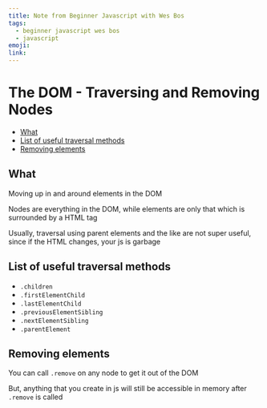 ```yaml
---
title: Note from Beginner Javascript with Wes Bos
tags:
  - beginner javascript wes bos
  - javascript
emoji:
link:
---
```


# The DOM - Traversing and Removing Nodes <!-- omit in toc -->

- [What](#what)
- [List of useful traversal methods](#list-of-useful-traversal-methods)
- [Removing elements](#removing-elements)

## What

Moving up in and around elements in the DOM

Nodes are everything in the DOM, while elements are only that which is surrounded by a HTML tag

Usually, traversal using parent elements and the like are not super useful, since if the HTML changes, your js is garbage

## List of useful traversal methods

- `.children`
- `.firstElementChild`
- `.lastElementChild`
- `.previousElementSibling`
- `.nextElementSibling`
- `.parentElement`

## Removing elements

You can call `.remove` on any node to get it out of the DOM

But, anything that you create in js will still be accessible in memory after `.remove` is called
